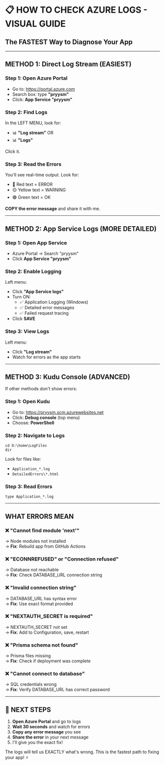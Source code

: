 # 📋 HOW TO CHECK AZURE LOGS - VISUAL GUIDE

## The FASTEST Way to Diagnose Your App

---

## METHOD 1: Direct Log Stream (EASIEST)

### Step 1: Open Azure Portal
- Go to: https://portal.azure.com
- Search box: type **"pryysm"**
- Click: **App Service "pryysm"**

### Step 2: Find Logs
In the LEFT MENU, look for:
- 📊 **"Log stream"** OR
- 📊 **"Logs"** 

Click it.

### Step 3: Read the Errors
You'll see real-time output. Look for:
- 🔴 Red text = ERROR
- 🟡 Yellow text = WARNING
- 🟢 Green text = OK

**COPY the error message** and share it with me.

---

## METHOD 2: App Service Logs (MORE DETAILED)

### Step 1: Open App Service
- Azure Portal → Search "pryysm"
- Click **App Service "pryysm"**

### Step 2: Enable Logging
Left menu:
- Click **"App Service logs"**
- Turn ON:
  - ✅ Application Logging (Windows)
  - ✅ Detailed error messages
  - ✅ Failed request tracing
- Click **SAVE**

### Step 3: View Logs
Left menu:
- Click **"Log stream"**
- Watch for errors as the app starts

---

## METHOD 3: Kudu Console (ADVANCED)

If other methods don't show errors:

### Step 1: Open Kudu
- Go to: https://pryysm.scm.azurewebsites.net
- Click: **Debug console** (top menu)
- Choose: **PowerShell**

### Step 2: Navigate to Logs
```
cd D:\home\LogFiles
dir
```

Look for files like:
- `Application_*.log`
- `DetailedErrors\*.html`

### Step 3: Read Errors
```
type Application_*.log
```

---

## WHAT ERRORS MEAN

### ❌ "Cannot find module 'next'"
→ Node modules not installed  
→ **Fix**: Rebuild app from GitHub Actions

### ❌ "ECONNREFUSED" or "Connection refused"
→ Database not reachable  
→ **Fix**: Check DATABASE_URL connection string

### ❌ "Invalid connection string"
→ DATABASE_URL has syntax error  
→ **Fix**: Use exact format provided

### ❌ "NEXTAUTH_SECRET is required"
→ NEXTAUTH_SECRET not set  
→ **Fix**: Add to Configuration, save, restart

### ❌ "Prisma schema not found"
→ Prisma files missing  
→ **Fix**: Check if deployment was complete

### ❌ "Cannot connect to database"
→ SQL credentials wrong  
→ **Fix**: Verify DATABASE_URL has correct password

---

## 🎯 NEXT STEPS

1. **Open Azure Portal** and go to logs
2. **Wait 30 seconds** and watch for errors
3. **Copy any error message** you see
4. **Share the error** in your next message
5. I'll give you the exact fix!

The logs will tell us EXACTLY what's wrong. This is the fastest path to fixing your app! ⚡
